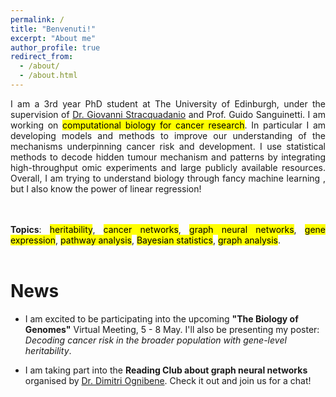 ```yaml
---
permalink: /
title: "Benvenuti!"
excerpt: "About me"
author_profile: true
redirect_from: 
  - /about/
  - /about.html
---
```




<div style="text-align: justify"> 

I am a 3rd year PhD student at The University of Edinburgh, under the supervision of <a href="https://www.stracquadaniolab.org/">Dr. Giovanni Stracquadanio</a> and Prof. Guido Sanguinetti. I am working on  <mark>computational biology for cancer research</mark>. In particular I am developing models and methods to improve our understanding of the mechanisms underpinning cancer risk and development. I use statistical methods to decode hidden tumour mechanism and patterns by integrating high-throughput omic experiments and large publicly available resources. Overall, I am trying to understand biology through fancy machine learning , but I also know the power of linear regression!    

<br />
<br />
<b>Topics</b>: <mark>heritability</mark>, <mark>cancer networks</mark>, <mark>graph neural networks</mark>, <mark>gene expression</mark>, <mark>pathway analysis</mark>, <mark>Bayesian statistics</mark>,  <mark>graph analysis</mark>.



 </div>  
   
<br />


News
======

 * I am excited to be participating into the upcoming __"The Biology of Genomes"__ Virtual Meeting, 5 - 8 May. I'll also be presenting my poster: 
 _Decoding cancer risk in the broader population with gene-level heritability_.

 * I am taking part into the __Reading Club about graph neural networks__ organised by [Dr. Dimitri Ognibene](https://sites.google.com/site/dimitriognibenehomepage/graph-net-reading-group "do"). Check it out and join us for a chat!

<br />
